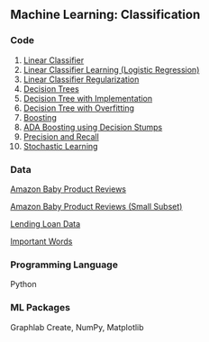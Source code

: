 ## Machine Learning: Classification

### Code
1. [Linear Classifier](https://github.com/agrawal-priyank/machine-learning-classification/blob/master/linear-classifier-logistic-regression/linear-classifier.ipynb)
2. [Linear Classifier Learning (Logistic Regression)](https://github.com/agrawal-priyank/machine-learning-classification/blob/master/linear-classifier-logistic-regression/linear-classifier-learning.ipynb)
3. [Linear Classifier Regularization](https://github.com/agrawal-priyank/machine-learning-classification/blob/master/linear-classifier-logistic-regression/linear-classifier-regularization.ipynb)
4. [Decision Trees](https://github.com/agrawal-priyank/machine-learning-classification/blob/master/decision-trees/decision-tree.ipynb)
5. [Decision Tree with Implementation](https://github.com/agrawal-priyank/machine-learning-classification/blob/master/decision-trees/decision-tree-with-implementation.ipynb)
6. [Decision Tree with Overfitting](https://github.com/agrawal-priyank/machine-learning-classification/blob/master/decision-trees/decision-tree-with-overfitting.ipynb)
7. [Boosting](https://github.com/agrawal-priyank/machine-learning-classification/blob/master/boosting/boosting.ipynb)
8. [ADA Boosting using Decision Stumps](https://github.com/agrawal-priyank/machine-learning-classification/blob/master/boosting/boosting-decision-stump.ipynb)
9. [Precision and Recall](https://github.com/agrawal-priyank/machine-learning-classification/blob/master/precision-recall/precision-recall.ipynb)
10. [Stochastic Learning](https://github.com/agrawal-priyank/machine-learning-classification/blob/master/stochastic-gradient-descent/stochastic-ascent-online-learning.ipynb)

### Data
[Amazon Baby Product Reviews](https://github.com/agrawal-priyank/machine-learning-classification/tree/master/data/amazon_baby.gl)

[Amazon Baby Product Reviews (Small Subset)](https://github.com/agrawal-priyank/machine-learning-classification/tree/master/data/amazon_baby_subset.gl)

[Lending Loan Data](https://github.com/agrawal-priyank/machine-learning-classification/tree/master/data/lending-club-data.gl)

[Important Words](https://github.com/agrawal-priyank/machine-learning-classification/blob/master/data/important_words.json)

### Programming Language
Python

### ML Packages
Graphlab Create, NumPy, Matplotlib
